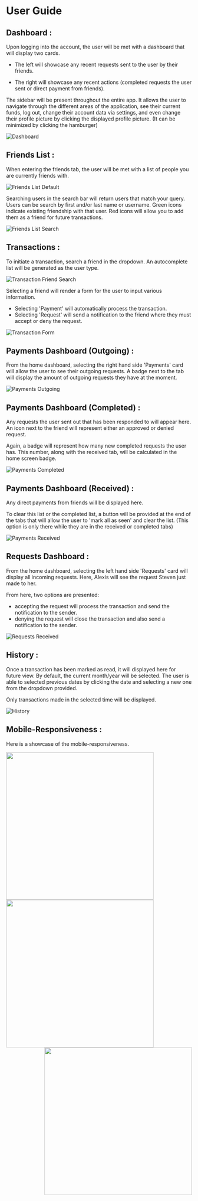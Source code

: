 # User Guide

## Dashboard :

Upon logging into the account, the user will be met with a dashboard that will display two cards.

-   The left will showcase any recent requests sent to the user by their friends.

-   The right will showcase any recent actions (completed requests the user sent or direct payment from friends).

The sidebar will be present throughout the entire app. It allows the user to navigate through the different areas of the application, see their current funds, log out, change their account data via settings, and even change their profile picture by clicking the displayed profile picture. (It can be minimized by clicking the hamburger)

![Dashboard](https://github.com/nguyntony/twinmo/blob/main/user-guide/dashboard.png)

## Friends List :

When entering the friends tab, the user will be met with a list of people you are currently friends with.

![Friends List Default](https://github.com/nguyntony/twinmo/blob/main/user-guide/friend-list.png)

Searching users in the search bar will return users that match your query. Users can be search by first and/or last name or username. Green icons indicate existing friendship with that user. Red icons will allow you to add them as a friend for future transactions.

![Friends List Search](https://github.com/nguyntony/twinmo/blob/main/user-guide/friend-search.png)

## Transactions :

To initiate a transaction, search a friend in the dropdown. An autocomplete list will be generated as the user type.

![Transaction Friend Search](https://github.com/nguyntony/twinmo/blob/main/user-guide/friend-pay-search.png)

Selecting a friend will render a form for the user to input various information.

-   Selecting 'Payment' will automatically process the transaction.
-   Selecting 'Request' will send a notification to the friend where they must accept or deny the request.

![Transaction Form](https://github.com/nguyntony/twinmo/blob/main/user-guide/pay-form.png)

## Payments Dashboard (Outgoing) :

From the home dashboard, selecting the right hand side 'Payments' card will allow the user to see their outgoing requests. A badge next to the tab will display the amount of outgoing requests they have at the moment.

![Payments Outgoing](https://github.com/nguyntony/twinmo/blob/main/user-guide/payment-outgoing.png)

## Payments Dashboard (Completed) :

Any requests the user sent out that has been responded to will appear here. An icon next to the friend will represent either an approved or denied request.

Again, a badge will represent how many new completed requests the user has. This number, along with the received tab, will be calculated in the home screen badge.

![Payments Completed](https://github.com/nguyntony/twinmo/blob/main/user-guide/payment-completed.png)

## Payments Dashboard (Received) :

Any direct payments from friends will be displayed here.

To clear this list or the completed list, a button will be provided at the end of the tabs that will allow the user to 'mark all as seen' and clear the list. (This option is only there while they are in the received or completed tabs)

![Payments Received](https://github.com/nguyntony/twinmo/blob/main/user-guide/payment-received.png)

## Requests Dashboard :

From the home dashboard, selecting the left hand side 'Requests' card will display all incoming requests. Here, Alexis will see the request Steven just made to her.

From here, two options are presented:

-   accepting the request will process the transaction and send the notification to the sender.
-   denying the request will close the transaction and also send a notification to the sender.

![Requests Received](https://github.com/nguyntony/twinmo/blob/main/user-guide/requests.png)

## History :

Once a transaction has been marked as read, it will displayed here for future view. By default, the current month/year will be selected. The user is able to selected previous dates by clicking the date and selecting a new one from the dropdown provided.

Only transactions made in the selected time will be displayed.

![History](https://github.com/nguyntony/twinmo/blob/main/user-guide/history.png)

## Mobile-Responsiveness :

Here is a showcase of the mobile-responsiveness.

<img align="left" src="https://github.com/nguyntony/twinmo/blob/main/user-guide/mobile-login.png?raw=true" height="400" />

<img align="center" src="https://github.com/nguyntony/twinmo/blob/main/user-guide/mobile-form.png?raw=true" height="400" />

<img align="right" src="https://github.com/nguyntony/twinmo/blob/main/user-guide/mobile-history.png?raw=true" height="400" />
